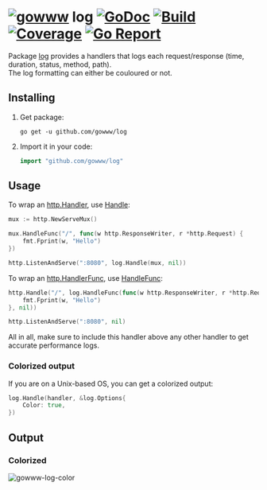 # [![gowww](https://avatars.githubusercontent.com/u/18078923?s=20)](https://github.com/gowww) log [![GoDoc](https://godoc.org/github.com/gowww/log?status.svg)](https://godoc.org/github.com/gowww/log) [![Build](https://travis-ci.org/gowww/log.svg?branch=master)](https://travis-ci.org/gowww/log) [![Coverage](https://coveralls.io/repos/github/gowww/log/badge.svg?branch=master)](https://coveralls.io/github/gowww/log?branch=master) [![Go Report](https://goreportcard.com/badge/github.com/gowww/log)](https://goreportcard.com/report/github.com/gowww/log)

Package [log](https://godoc.org/github.com/gowww/log) provides a handlers that logs each request/response (time, duration, status, method, path).  
The log formatting can either be couloured or not.

## Installing

1. Get package:

	```Shell
	go get -u github.com/gowww/log
	````

2. Import it in your code:

	```Go
	import "github.com/gowww/log"
	```

## Usage

To wrap an [http.Handler](https://golang.org/pkg/net/http/#Handler), use [Handle](https://godoc.org/github.com/gowww/log#Handle):

```Go
mux := http.NewServeMux()

mux.HandleFunc("/", func(w http.ResponseWriter, r *http.Request) {
	fmt.Fprint(w, "Hello")
})

http.ListenAndServe(":8080", log.Handle(mux, nil))
````

To wrap an [http.HandlerFunc](https://golang.org/pkg/net/http/#HandlerFunc), use [HandleFunc](https://godoc.org/github.com/gowww/log#HandleFunc):

```Go
http.Handle("/", log.HandleFunc(func(w http.ResponseWriter, r *http.Request) {
	fmt.Fprint(w, "Hello")
}, nil))

http.ListenAndServe(":8080", nil)
```

All in all, make sure to include this handler above any other handler to get accurate performance logs.

### Colorized output

If you are on a Unix-based OS, you can get a colorized output:

```Go
log.Handle(handler, &log.Options{
	Color: true,
})
```

## Output

### Colorized

![gowww-log-color](https://user-images.githubusercontent.com/9503891/27188839-c06d7b0e-51ef-11e7-80a6-afceaab23838.png)
